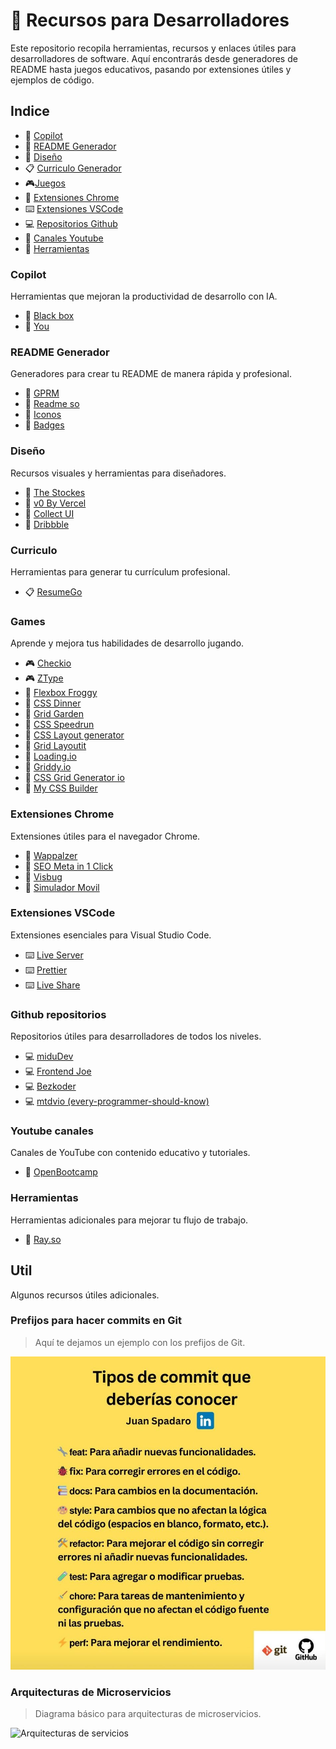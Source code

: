 # :rocket: Recursos para Desarrolladores

Este repositorio recopila herramientas, recursos y enlaces útiles para desarrolladores de software. Aquí encontrarás desde generadores de README hasta juegos educativos, pasando por extensiones útiles y ejemplos de código.

## Indice

- :rocket: [Copilot](#copilot)
- :page_facing_up: [README Generador](#readme)
- :art: [Diseño](#design)
- :clipboard: [Curriculo Generador](#curriculum)
- :video_game:[Juegos](#games)
- :toolbox: [Extensiones Chrome](#chrome)
- :keyboard: [Extensiones VSCode](#vscode)
- :computer: [Repositorios Github](#github)
- :movie_camera: [Canales Youtube](#youtube)
- :hammer: [Herramientas](#tools)


### Copilot <a name="copilot"></a>

Herramientas que mejoran la productividad de desarrollo con IA.

- :rocket: [Black box](https://www.blackbox.ai/)
- :rocket: [You](https://you.com/)

### README Generador <a name="readme"></a>

Generadores para crear tu README de manera rápida y profesional.

- :page_facing_up: [GPRM](https://gprm.itsvg.in/)
- :page_facing_up: [Readme so](https://readme.so/es)
- :page_facing_up: [Iconos](https://github.com/ikatyang/emoji-cheat-sheet)
- :page_facing_up: [Badges](https://github.com/inttter/md-badges)

### Diseño <a name="dsign"></a>

Recursos visuales y herramientas para diseñadores.

- :art: [The Stockes](https://thestocks.im/)
- :art: [v0 By Vercel](https://v0.dev/)
- :art: [Collect UI](https://collectui.com/designs)
- :art: [Dribbble](https://dribbble.com/shots/4417684-Daily-UI-Landing-Page)

### Curriculo <a name="curriculum"></a>

Herramientas para generar tu currículum profesional.

- :clipboard: [ResumeGo](https://www.resumego.net/resume-checker/)

### Games <a name="games"></a>

Aprende y mejora tus habilidades de desarrollo jugando.

- :video_game: [Checkio](https://checkio.org/)
- :video_game: [ZType](https://www.typing.com/es/student/game/ztype)
- :apple: [Flexbox Froggy](https://flexboxfroggy.com/#es)
- :apple: [CSS Dinner](https://flukeout.github.io/)
- :apple: [Grid Garden](https://cssgridgarden.com/#es)
- :apple: [CSS Speedrun](https://css-speedrun.netlify.app/)
- :apple: [CSS Layout generator](https://layout.bradwoods.io/)
- :apple: [Grid Layoutit](https://grid.layoutit.com/)
- :apple: [Loading.io](https://loading.io/flexbox)
- :apple: [Griddy.io](https://griddy.io/)
- :apple: [CSS Grid Generator io](https://cssgridgenerator.io/)
- :apple: [My CSS Builder](https://www.mycssbuilder.com/)

### Extensiones Chrome <a name="chrome"></a>

Extensiones útiles para el navegador Chrome.

- :toolbox: [Wappalzer](https://www.wappalyzer.com/)
- :toolbox: [SEO Meta in 1 Click](https://seo-extension.com/)
- :toolbox: [Visbug](https://visbug.web.app/)
- :toolbox: [Simulador Movil](https://www.webmobilefirst.com/es/)

### Extensiones VSCode <a name="vscode"></a>

Extensiones esenciales para Visual Studio Code.

- :keyboard: [Live Server](https://marketplace.visualstudio.com/items?itemName=ritwickdey.LiveServer)
- :keyboard: [Prettier](https://marketplace.visualstudio.com/items?itemName=esbenp.prettier-vscode)
- :keyboard: [Live Share](https://code.visualstudio.com/learn/collaboration/live-share)

### Github repositorios <a name="github"></a>

Repositorios útiles para desarrolladores de todos los niveles.

- :computer: [miduDev](https://github.com/midudev)
- :computer: [Frontend Joe](https://github.com/frontend-joe)
- :computer: [Bezkoder](https://github.com/bezkoder)
- :computer: [mtdvio (every-programmer-should-know)](https://github.com/mtdvio/every-programmer-should-know)

### Youtube canales <a name="youtube"></a>

Canales de YouTube con contenido educativo y tutoriales.

- :movie_camera: [OpenBootcamp](https://www.youtube.com/@OpenBootcamp/playlists)

### Herramientas <a name="tools"></a>

Herramientas adicionales para mejorar tu flujo de trabajo.

- :hammer: [Ray.so](https://www.ray.so/)

## Util

Algunos recursos útiles adicionales.

### Prefijos para hacer commits en Git

> Aquí te dejamos un ejemplo con los prefijos de Git.

![Prefijos Git](./utils/git_prefijos.jpeg)

### Arquitecturas de Microservicios

> Diagrama básico para arquitecturas de microservicios.

![Arquitecturas de servicios](./utils/services_architecture.gif)